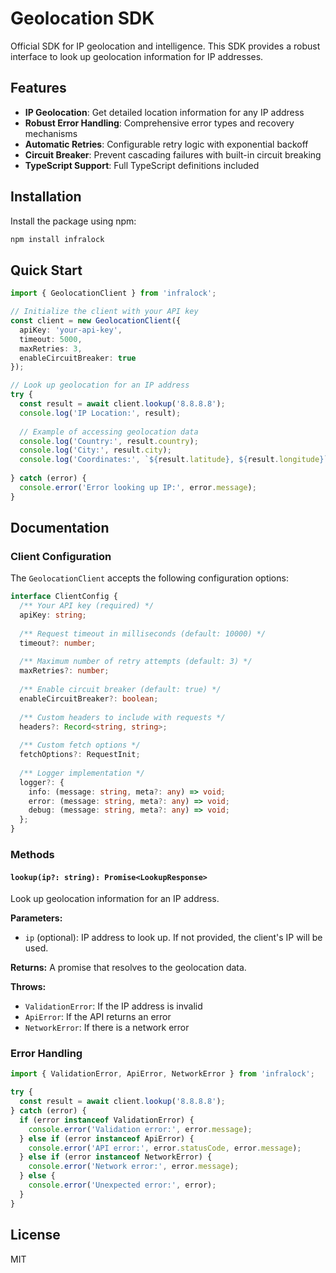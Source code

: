 # Geolocation SDK

Official SDK for IP geolocation and intelligence. This SDK provides a robust interface to look up geolocation information for IP addresses.

## Features

- **IP Geolocation**: Get detailed location information for any IP address
- **Robust Error Handling**: Comprehensive error types and recovery mechanisms
- **Automatic Retries**: Configurable retry logic with exponential backoff
- **Circuit Breaker**: Prevent cascading failures with built-in circuit breaking
- **TypeScript Support**: Full TypeScript definitions included

## Installation

Install the package using npm:

```bash
npm install infralock
```

## Quick Start

```typescript
import { GeolocationClient } from 'infralock';

// Initialize the client with your API key
const client = new GeolocationClient({
  apiKey: 'your-api-key',
  timeout: 5000,
  maxRetries: 3,
  enableCircuitBreaker: true
});

// Look up geolocation for an IP address
try {
  const result = await client.lookup('8.8.8.8');
  console.log('IP Location:', result);
  
  // Example of accessing geolocation data
  console.log('Country:', result.country);
  console.log('City:', result.city);
  console.log('Coordinates:', `${result.latitude}, ${result.longitude}`);
  
} catch (error) {
  console.error('Error looking up IP:', error.message);
}
```

## Documentation

### Client Configuration

The `GeolocationClient` accepts the following configuration options:

```typescript
interface ClientConfig {
  /** Your API key (required) */
  apiKey: string;
  
  /** Request timeout in milliseconds (default: 10000) */
  timeout?: number;
  
  /** Maximum number of retry attempts (default: 3) */
  maxRetries?: number;
  
  /** Enable circuit breaker (default: true) */
  enableCircuitBreaker?: boolean;
  
  /** Custom headers to include with requests */
  headers?: Record<string, string>;
  
  /** Custom fetch options */
  fetchOptions?: RequestInit;
  
  /** Logger implementation */
  logger?: {
    info: (message: string, meta?: any) => void;
    error: (message: string, meta?: any) => void;
    debug: (message: string, meta?: any) => void;
  };
}
```

### Methods

#### `lookup(ip?: string): Promise<LookupResponse>`

Look up geolocation information for an IP address.

**Parameters:**
- `ip` (optional): IP address to look up. If not provided, the client's IP will be used.

**Returns:** A promise that resolves to the geolocation data.

**Throws:**
- `ValidationError`: If the IP address is invalid
- `ApiError`: If the API returns an error
- `NetworkError`: If there is a network error

### Error Handling

```typescript
import { ValidationError, ApiError, NetworkError } from 'infralock';

try {
  const result = await client.lookup('8.8.8.8');
} catch (error) {
  if (error instanceof ValidationError) {
    console.error('Validation error:', error.message);
  } else if (error instanceof ApiError) {
    console.error('API error:', error.statusCode, error.message);
  } else if (error instanceof NetworkError) {
    console.error('Network error:', error.message);
  } else {
    console.error('Unexpected error:', error);
  }
}
```

## License

MIT